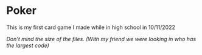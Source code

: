 # Poker

This is my first card game I made while in high school in 10/11/2022 

_Don't mind the size of the files. (With my friend we were looking in who has the largest code)_
